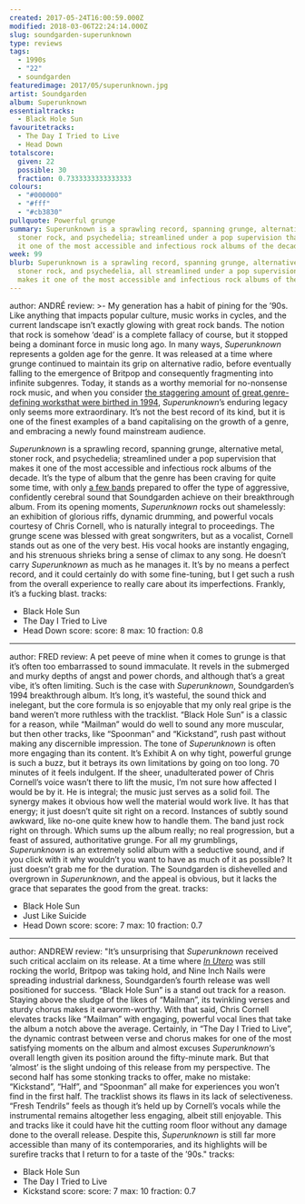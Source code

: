 ```yaml
---
created: 2017-05-24T16:00:59.000Z
modified: 2018-03-06T22:24:14.000Z
slug: soundgarden-superunknown
type: reviews
tags:
  - 1990s
  - "22"
  - soundgarden
featuredimage: 2017/05/superunknown.jpg
artist: Soundgarden
album: Superunknown
essentialtracks:
  - Black Hole Sun
favouritetracks:
  - The Day I Tried to Live
  - Head Down
totalscore:
  given: 22
  possible: 30
  fraction: 0.7333333333333333
colours:
  - "#000000"
  - "#fff"
  - "#cb3830"
pullquote: Powerful grunge
summary: Superunknown is a sprawling record, spanning grunge, alternative metal,
  stoner rock, and psychedelia; streamlined under a pop supervision that makes
  it one of the most accessible and infectious rock albums of the decade.
week: 99
blurb: Superunknown is a sprawling record, spanning grunge, alternative metal,
  stoner rock, and psychedelia, all streamlined under a pop supervision that
  makes it one of the most accessible and infectious rock albums of the '90s.
---
```

author: ANDRÉ
review: >-
  My generation has a habit of pining for the ’90s. Like anything that impacts
  popular culture, music works in cycles, and the current landscape isn’t
  exactly glowing with great rock bands. The notion that rock is somehow ‘dead’
  is a complete fallacy of course, but it stopped being a dominant force in
  music long ago. In many ways, *Superunknown* represents a golden age for the
  genre. It was released at a time where grunge continued to maintain its grip
  on alternative radio, before eventually falling to the emergence of Britpop
  and consequently fragmenting into infinite subgenres. Today, it stands as a
  worthy memorial for no-nonsense rock music, and when you consider [the
  staggering amount](<reviews/nas-illmatic/>) [of
  great,](<reviews/dummy/>)[genre-defining
  works](<reviews/nine-inch-nails-the-downward-spiral/>)[that
  were birthed in 1994](<reviews/the-blue-album/>),
  *Superunknown*’s enduring legacy only seems more extraordinary. It’s not the
  best record of its kind, but it is one of the finest examples of a band
  capitalising on the growth of a genre, and embracing a newly found mainstream
  audience.

  *Superunknown* is a sprawling record, spanning grunge, alternative metal, stoner rock, and psychedelia; streamlined under a pop supervision that makes it one of the most accessible and infectious rock albums of the decade. It’s the type of album that the genre has been craving for quite some time, with only [a few bands](<reviews/like-clockwork/>) prepared to offer the type of aggressive, confidently cerebral sound that Soundgarden achieve on their breakthrough album. From its opening moments, *Superunknown* rocks out shamelessly: an exhibition of glorious riffs, dynamic drumming, and powerful vocals courtesy of Chris Cornell, who is naturally integral to proceedings. The grunge scene was blessed with great songwriters, but as a vocalist, Cornell stands out as one of the very best. His vocal hooks are instantly engaging, and his strenuous shrieks bring a sense of climax to any song. He doesn’t carry *Superunknown* as much as he manages it. It’s by no means a perfect record, and it could certainly do with some fine-tuning, but I get such a rush from the overall experience to really care about its imperfections. Frankly, it’s a fucking blast.
tracks:
  - Black Hole Sun
  - ­The Day I Tried to Live
  - ­Head Down
score:
  score: 8
  max: 10
  fraction: 0.8
---
author: FRED
review: A pet peeve of mine when it comes to grunge is that it’s often too
  embarrassed to sound immaculate. It revels in the submerged and murky depths
  of angst and power chords, and although that’s a great vibe, it’s often
  limiting. Such is the case with *Superunknown*, Soundgarden’s 1994
  breakthrough album. It’s long, it’s wasteful, the sound thick and inelegant,
  but the core formula is so enjoyable that my only real gripe is the band
  weren’t more ruthless with the tracklist. “Black Hole Sun” is a classic for a
  reason, while “Mailman” would do well to sound any more muscular, but then
  other tracks, like “Spoonman” and “Kickstand”, rush past without making any
  discernible impression. The tone of *Superunknown* is often more engaging than
  its content. It’s Exhibit A on why tight, powerful grunge is such a buzz, but
  it betrays its own limitations by going on too long. 70 minutes of it feels
  indulgent. If the sheer, unadulterated power of Chris Cornell’s voice wasn’t
  there to lift the music, I’m not sure how affected I would be by it. He is
  integral; the music just serves as a solid foil. The synergy makes it obvious
  how well the material would work live. It has that energy; it just doesn’t
  quite sit right on a record. Instances of subtly sound awkward, like no-one
  quite knew how to handle them. The band just rock right on through. Which sums
  up the album really; no real progression, but a feast of assured,
  authoritative grunge. For all my grumblings, *Superunknown* is an extremely
  solid album with a seductive sound, and if you click with it why wouldn’t you
  want to have as much of it as possible? It just doesn’t grab me for the
  duration. The Soundgarden is dishevelled and overgrown in *Superunknown*, and
  the appeal is obvious, but it lacks the grace that separates the good from the
  great.
tracks:
  - Black Hole Sun
  - ­Just Like Suicide
  - ­Head Down
score:
  score: 7
  max: 10
  fraction: 0.7
---
author: ANDREW
review: "It’s unsurprising that *Superunknown* received such critical acclaim on
  its release. At a time where [*In
  Utero*](<reviews/nirvana-in-utero/>) was still rocking
  the world, Britpop was taking hold, and Nine Inch Nails were spreading
  industrial darkness, Soundgarden’s fourth release was well positioned for
  success. “Black Hole Sun” is a stand out track for a reason. Staying above the
  sludge of the likes of “Mailman”, its twinkling verses and sturdy chorus makes
  it earworm-worthy. With that said, Chris Cornell elevates tracks like
  “Mailman” with engaging, powerful vocal lines that take the album a notch
  above the average. Certainly, in “The Day I Tried to Live”, the dynamic
  contrast between verse and chorus makes for one of the most satisfying moments
  on the album and almost excuses *Superunknown*‘s overall length given its
  position around the fifty-minute mark. But that ‘almost’ is the slight undoing
  of this release from my perspective. The second half has some stonking tracks
  to offer, make no mistake: “Kickstand”, “Half”, and “Spoonman” all make for
  experiences you won’t find in the first half. The tracklist shows its flaws in
  its lack of selectiveness. “Fresh Tendrils” feels as though it’s held up by
  Cornell’s vocals while the instrumental remains altogether less engaging,
  albeit still enjoyable. This and tracks like it could have hit the cutting
  room floor without any damage done to the overall release. Despite this,
  *Superunknown* is still far more accessible than many of its contemporaries,
  and its highlights will be surefire tracks that I return to for a taste of the
  ’90s."
tracks:
  - Black Hole Sun
  - ­The Day I Tried to Live
  - ­Kickstand
score:
  score: 7
  max: 10
  fraction: 0.7
